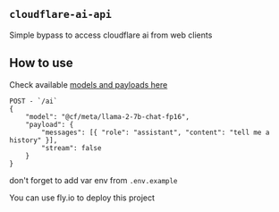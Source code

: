 ## `cloudflare-ai-api`

Simple bypass to access cloudflare ai from web clients

## How to use

Check available [models and payloads here](https://developers.cloudflare.com/workers-ai/models/)

```
POST - `/ai`
{
    "model": "@cf/meta/llama-2-7b-chat-fp16",
    "payload": {
        "messages": [{ "role": "assistant", "content": "tell me a history" }],
        "stream": false
    }
}
```

don't forget to add var env from `.env.example`

You can use fly.io to deploy this project
